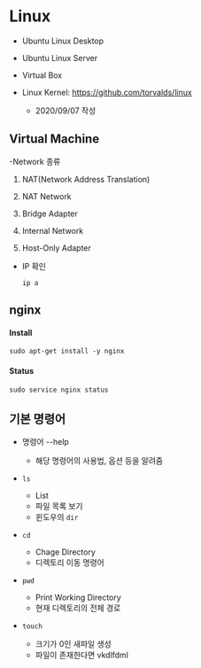 # Linux

- Ubuntu Linux Desktop
- Ubuntu Linux Server

- Virtual Box

- Linux Kernel: https://github.com/torvalds/linux

  

  - 2020/09/07 작성



## Virtual Machine

-Network 종류



1. NAT(Network Address Translation)



2. NAT Network

   

3.  Bridge Adapter




4. Internal Network




5. Host-Only Adapter

   




- IP 확인

  `ip a`



## nginx 

#### Install

`sudo apt-get install -y nginx`



#### Status

`sudo service nginx status`



## 기본 명령어

- 명령어 --help
  - 해당 명령어의 사용법, 옵션 등을 알려줌

- `ls`
  - List
  - 파일 목록 보기
  - 윈도우의 `dir`
- `cd`
  - Chage Directory
  - 디렉토리 이동 명령어
- `pwd`
  - Print Working Directory
  - 현재 디렉토리의 전체 경로
- `touch`
  - 크기가 0인 새파일 생성
  - 파일이 존재한다면 vkdlfdml



